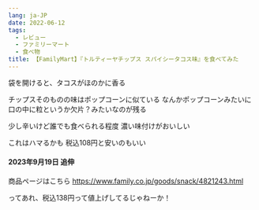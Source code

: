 ```yaml
---
lang: ja-JP
date: 2022-06-12
tags:
  - レビュー
  - ファミリーマート
  - 食べ物
title: 【FamilyMart】『トルティーヤチップス スパイシータコス味』を食べてみた
---
```


袋を開けると、タコスがほのかに香る

チップスそのものの味はポップコーンに似ている
なんかポップコーンみたいに口の中に粒というか欠片？みたいなのが残る

少し辛いけど誰でも食べられる程度
濃い味付けがおいしい

これはハマるかも
税込108円と安いのもいい

#### 2023年9月19日 追伸

商品ページはこちら
https://www.family.co.jp/goods/snack/4821243.html

ってあれ、税込138円って値上げしてるじゃねーか！
